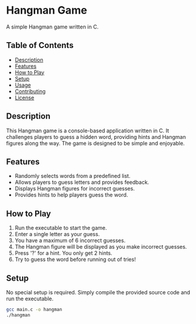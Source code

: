 # Hangman Game

A simple Hangman game written in C.

## Table of Contents
- [Description](#description)
- [Features](#features)
- [How to Play](#how-to-play)
- [Setup](#setup)
- [Usage](#usage)
- [Contributing](#contributing)
- [License](#license)

## Description
This Hangman game is a console-based application written in C. It challenges players to guess a hidden word, providing hints and Hangman figures along the way. The game is designed to be simple and enjoyable.

## Features
- Randomly selects words from a predefined list.
- Allows players to guess letters and provides feedback.
- Displays Hangman figures for incorrect guesses.
- Provides hints to help players guess the word.

## How to Play
1. Run the executable to start the game.
2. Enter a single letter as your guess.
3. You have a maximum of 6 incorrect guesses.
4. The Hangman figure will be displayed as you make incorrect guesses.
5. Press '?' for a hint. You only get 2 hints.
6. Try to guess the word before running out of tries!

## Setup
No special setup is required. Simply compile the provided source code and run the executable.

```bash
gcc main.c -o hangman
./hangman
